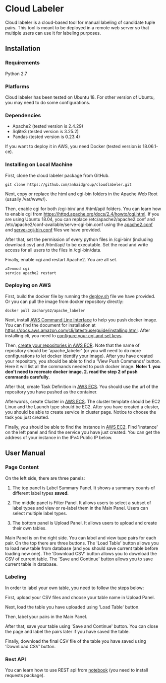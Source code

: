 # Cloud Labeler

Cloud labeler is a cloud-based tool for manual labeling of candidate tuple pairs. This tool is meant to be deployed in a remote web server so that multiple users can use it for labeling purposes.

## Installation

### Requirements

Python 2.7

### Platforms

Cloud labeler has been tested on Ubuntu 18. For other version of Ubuntu, you may need to do some configurations.

### Dependencies

* Apache2 (tested version is 2.4.29)
* Sqlite3 (tested version is 3.25.2)
* Pandas (tested version is 0.23.4)

If you want to deploy it in AWS, you need Docker (tested version is 18.06.1-ce).

### Installing on Local Machine

First, clone the cloud labeler package from GitHub.

    git clone https://github.com/anhaidgroup/cloudlabeler.git
    
Next, copy or replace the html and cgi-bin folders in the Apache Web Root (usually /var/www/).

Then, enable cgi for both /cgi-bin/ and /html/api/ folders. You can learn how to enable cgi from https://httpd.apache.org/docs/2.4/howto/cgi.html. If you are using Ubuntu 18.04, you can replace /etc/apache2/apache2.conf and /etc/apache2/conf-available/serve-cgi-bin.conf using the [apache2.conf](./apache2.conf) and [serve-cgi-bin.conf](./serve-cgi-bin.conf) files we have provided.

After that, set the permission of every python files in /cgi-bin/ (including download.csv) and /html/api/ to be executable. Set the read and write access for all users to the files in /cgi-bin/data.

Finally, enable cgi and restart Apache2. You are all set.

    a2enmod cgi
    service apache2 restart
    
### Deploying on AWS

First, build the docker file by running the [deploy.sh](./deploy.sh) file we have provided. Or you can pull the image from docker repository directly:

    docker pull zachary62/apache_labeler

Next, install [AWS Command Line Interface](https://docs.aws.amazon.com/cli/) to help you push docker image. You can find the document for installation at https://docs.aws.amazon.com/cli/latest/userguide/installing.html. After installing cli, you need to [configure your cgi and set keys](https://docs.aws.amazon.com/cli/latest/userguide/cli-chap-getting-started.html).

Then, [create your repositories in AWS ECR](https://docs.aws.amazon.com/AmazonECR/latest/userguide/repository-create.html). Note that the name of repository should be 'apache_labeler' (or you will need to do more configurations to let docker identify your image). After you have created your repository, you should be able to find a 'View Push Commands' button. Here it will list all the commands needed to push docker image. **Note: 1. you don't need to recreate docker image. 2. read the step 2 of push commands carefully**.

After that, create Task Definition in [AWS ECS](https://aws.amazon.com/ecs/). You should use the url of the repository you have pushed as the container.

Afterwords, create Cluster in [AWS ECS](https://aws.amazon.com/ecs/). The cluster template should be EC2 Linux and the Launch type should be EC2. After you have created a cluster, you should be able to create service in cluster page. Notice to choose the task you just created.
 
Finally, you should be able to find the instance in [AWS EC2](https://aws.amazon.com/ec2/). Find 'instance' on the left panel and find the service you have just created. You can get the address of your instance in the IPv4 Public IP below. 

## User Manual

### Page Content

On the left side, there are three panels:

1. The top panel is Label Summary Panel. It shows a summary counts of different label types **saved**.

2. The middle panel is Filter Panel. It allows users to select a subset of label types and view or re-label them in the Main Panel. Users can select multiple label types. 

3. The bottom panel is Upload Panel. It allows users to upload and create their own tables.

Main Panel is on the right side. You can label and view tupe pairs for each pair. On the top there are three buttons. The 'Load Table' button allows you to load new table from database (and you should save current table before loading new one). The 'Download CSV' button allows you to download the CSV of current table. The 'Save and Continue' button allows you to save current table in database.

### Labeling

In order to label your own table, you need to follow the steps below:

First, upload your CSV files and choose your table name in Upload Panel.

Next, load the table you have uploaded using 'Load Table' button.

Then, label your pairs in the Main Panel. 

After that, save your table using 'Save and Continue' button. You can close the page and label the pairs later if you have saved the table.

Finally, download the final CSV file of the table you have saved using 'DownLoad CSV' button.

### Rest API

You can learn how to use REST api from [notebook](./notebooks/api.ipynb) (you need to install requests package).
